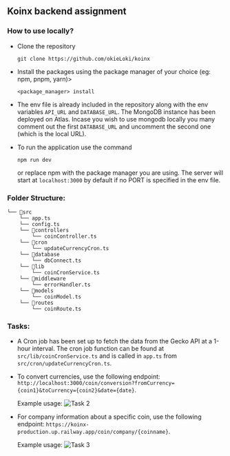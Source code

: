 ## Koinx backend assignment

### How to use locally?

- Clone the repository

  ```
  git clone https://github.com/okieLoki/koinx
  ```

- Install the packages using the package manager of your choice (eg: npm, pnpm, yarn)>

  ```
  <package_manager> install
  ```

- The env file is already included in the repository along with the env variables `API_URL` and `DATABASE_URL`. The MongoDB instance has been deployed on Atlas. Incase you wish to use mongodb locally you many comment out the first `DATABASE_URL` and uncomment the second one (which is the local URL).

- To run the application use the command
  ```
  npm run dev
  ```
  or replace npm with the package manager you are using. The server will start at `localhost:3000` by default if no PORT is specified in the env file.


### Folder Structure:
```
└── 📁src
    └── app.ts 
    └── config.ts 
    └── 📁controllers
        └── coinController.ts
    └── 📁cron
        └── updateCurrencyCron.ts
    └── 📁database
        └── dbConnect.ts
    └── 📁lib
        └── coinCronService.ts
    └── 📁middleware
        └── errorHandler.ts
    └── 📁models
        └── coinModel.ts
    └── 📁routes
        └── coinRoute.ts
```

### Tasks: 


- A Cron job has been set up to fetch the data from the Gecko API at a 1-hour interval. The cron job function can be found at `src/lib/coinCronService.ts` and is called in `app.ts` from `src/cron/updateCurrencyCron.ts`.

- To convert currencies, use the following endpoint: `http://localhost:3000/coin/conversion?fromCurrency={coin1}&toCurrency={coin2}&date={date}`.

    Example usage: 
    ![Task 2](https://res.cloudinary.com/ds90zherj/image/upload/v1712671109/mbl5c3tf9o5fkxkjltpy.png "Example usage")

    

- For company information about a specific coin, use the following endpoint: `https://koinx-production.up.railway.app/coin/company/{coinname}`.

    Example usage: 
    ![Task 3](https://res.cloudinary.com/ds90zherj/image/upload/v1712671304/fhsibubnrihezecwd5hu.png "Example usage")




